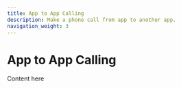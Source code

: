 ```yaml
---
title: App to App Calling
description: Make a phone call from app to another app.
navigation_weight: 3
---
```


# App to App Calling

Content here
